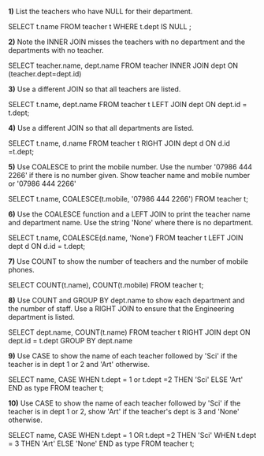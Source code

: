 __1)__ List the teachers who have NULL for their department.


SELECT t.name
FROM teacher t
WHERE t.dept IS NULL ;


__2)__ Note the INNER JOIN misses the teachers with no department and the departments with no teacher.


SELECT teacher.name, dept.name
FROM teacher INNER JOIN dept
           ON (teacher.dept=dept.id)


__3)__ Use a different JOIN so that all teachers are listed.


SELECT t.name, dept.name
FROM teacher t LEFT JOIN dept ON dept.id = t.dept;


__4)__ Use a different JOIN so that all departments are listed.


SELECT t.name, d.name
FROM teacher t RIGHT JOIN dept d ON d.id =t.dept;


__5)__ Use COALESCE to print the mobile number. Use the number '07986 444 2266' if there is no number given. Show teacher name and mobile number or '07986 444 2266'


SELECT t.name, COALESCE(t.mobile,  '07986 444 2266')
FROM teacher t;


__6)__ Use the COALESCE function and a LEFT JOIN to print the teacher name and department name. Use the string 'None' where there is no department.


SELECT t.name, COALESCE(d.name, 'None')
FROM teacher t LEFT JOIN dept d ON d.id = t.dept;


__7)__ Use COUNT to show the number of teachers and the number of mobile phones.


SELECT COUNT(t.name), COUNT(t.mobile)
FROM teacher t;


__8)__ Use COUNT and GROUP BY dept.name to show each department and the number of staff. Use a RIGHT JOIN to ensure that the Engineering department is listed.


SELECT dept.name, COUNT(t.name)
FROM teacher t RIGHT JOIN dept ON dept.id = t.dept
GROUP BY dept.name


__9)__ Use CASE to show the name of each teacher followed by 'Sci' if the teacher is in dept 1 or 2 and 'Art' otherwise.


SELECT name,
CASE
WHEN t.dept = 1 or t.dept =2 THEN 'Sci' ELSE 'Art'
END as type
FROM teacher t;


__10)__ Use CASE to show the name of each teacher followed by 'Sci' if the teacher is in dept 1 or 2, show 'Art' if the teacher's dept is 3 and 'None' otherwise.


SELECT name,
CASE
WHEN t.dept = 1 OR t.dept =2 THEN 'Sci'
WHEN t.dept = 3 THEN 'Art'
ELSE 'None'
END as type
FROM teacher t;
